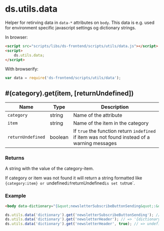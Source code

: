 # ds.utils.data

Helper for retirving data in `data-*` attributes on `body`. This data is e.g.
used for environment specific javascript settings og dictionary strings.

In browser:

```html
<script src="scripts/libs/ds-frontend/scripts/utils/data.js"></script>
<script>
    ds.utils.data;
</script>
```

With browserify:

```js
var data = require('ds-frontend/scripts/utils/data');
```

## #(category).get(item, [returnUndefined])

| Name | Type | Description |
| --- | --- | --- |
| `category` | string | Name of the attribute |
| `item` | string | Name of the item in the category |
| `returnUndefined` | boolean | If `true` the function return `indefined` if item was not found instead of a warning messages |

### Returns

A string with the value of the category-item.

If category or item was not found it will return a string formatted like `{category:item} or `undefined` if `returnUndefined` is set to `true`.

### Example

```html
<body data-dictionary="{&quot;newsletterSubscribeButtonSending&quot;:&quot;Signing up...&quot;>
```

```js
ds.utils.data('dictionary').get('newsletterSubscribeButtonSending'); // => 'Signing up...'
ds.utils.data('dictionary').get('newsletterHeader'); // => '{dictionary: newsletterHeader}'
ds.utils.data('dictionary').get('newsletterHeader', true); // => undefined
```

